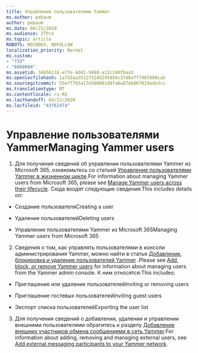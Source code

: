 ```yaml
---
title: Управление пользователями Yammer
ms.author: pebaum
author: pebaum
ms.date: 04/21/2020
ms.audience: ITPro
ms.topic: article
ROBOTS: NOINDEX, NOFOLLOW
localization_priority: Normal
ms.custom:
- "733"
- "6000004"
ms.assetid: 34b5611b-e77e-4dd1-9480-a12c190fbaa3
ms.openlocfilehash: 1a7d3aa3512732dd245856c3746aff7487080cab
ms.sourcegitcommit: 55eff703a17e500681d8fa6a87eb067019ade3cc
ms.translationtype: MT
ms.contentlocale: ru-RU
ms.lasthandoff: 04/22/2020
ms.locfileid: "43762474"
---
```

# <a name="managing-yammer-users"></a><span data-ttu-id="43608-102">Управление пользователями Yammer</span><span class="sxs-lookup"><span data-stu-id="43608-102">Managing Yammer users</span></span>

1. <span data-ttu-id="43608-103">Для получения сведений об управлении пользователями Yammer из Microsoft 365, ознакомьтесь со статьей [Управление пользователями Yammer в жизненном цикле](https://docs.microsoft.com/yammer/manage-yammer-users/manage-users-across-their-lifecycle).</span><span class="sxs-lookup"><span data-stu-id="43608-103">For information about managing Yammer users from Microsoft 365, please see [Manage Yammer users across their lifecycle](https://docs.microsoft.com/yammer/manage-yammer-users/manage-users-across-their-lifecycle).</span></span> <span data-ttu-id="43608-104">Сюда входят следующие сведения:</span><span class="sxs-lookup"><span data-stu-id="43608-104">This includes details on:</span></span>

  - <span data-ttu-id="43608-105">Создание пользователя</span><span class="sxs-lookup"><span data-stu-id="43608-105">Creating a user</span></span>

  - <span data-ttu-id="43608-106">Удаление пользователей</span><span class="sxs-lookup"><span data-stu-id="43608-106">Deleting users</span></span>

  - <span data-ttu-id="43608-107">Управление пользователями Yammer из Microsoft 365</span><span class="sxs-lookup"><span data-stu-id="43608-107">Managing Yammer users from Microsoft 365</span></span>

2. <span data-ttu-id="43608-108">Сведения о том, как управлять пользователями в консоли администрирования Yammer, можно найти в статье [Добавление, блокировка и удаление пользователей Yammer](https://alchemyportal.azurewebsites.net/Rule/ManageYammer%20users%20across%20their%20lifecycle%20from%20Office%20365) .</span><span class="sxs-lookup"><span data-stu-id="43608-108">Please see [Add, block, or remove Yammer users](https://alchemyportal.azurewebsites.net/Rule/ManageYammer%20users%20across%20their%20lifecycle%20from%20Office%20365) for information about managing users from the Yammer admin console.</span></span> <span data-ttu-id="43608-109">К ним относятся:</span><span class="sxs-lookup"><span data-stu-id="43608-109">This includes:</span></span>

  - <span data-ttu-id="43608-110">Приглашение или удаление пользователей</span><span class="sxs-lookup"><span data-stu-id="43608-110">Inviting or removing users</span></span>

  - <span data-ttu-id="43608-111">Приглашение гостевых пользователей</span><span class="sxs-lookup"><span data-stu-id="43608-111">Inviting guest users</span></span>

  - <span data-ttu-id="43608-112">Экспорт списка пользователей</span><span class="sxs-lookup"><span data-stu-id="43608-112">Exporting the user list</span></span>

3. <span data-ttu-id="43608-113">Для получения сведений о добавлении, удалении и управлении внешними пользователями обратитесь к разделу [Добавление внешних участников обмена сообщениями в сеть Yammer](https://docs.microsoft.com/yammer/work-with-external-users/add-external-participants).</span><span class="sxs-lookup"><span data-stu-id="43608-113">For information about adding, removing and managing external users, see [Add external messaging participants to your Yammer network](https://docs.microsoft.com/yammer/work-with-external-users/add-external-participants).</span></span>

